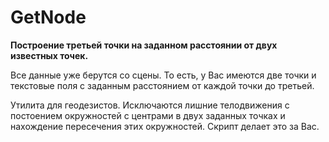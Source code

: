 # GetNode

**Построение третьей точки на заданном расстоянии от двух известных точек.**

Все данные уже берутся со сцены. То есть, у Вас имеются две точки и текстовые поля с заданным расстоянием от каждой точки до третьей.

Утилита для геодезистов. Исключаются лишние телодвижения с постоением окружностей с центрами в двух заданных точках и нахождение пересечения этих окружностей. Скрипт делает это за Вас.
